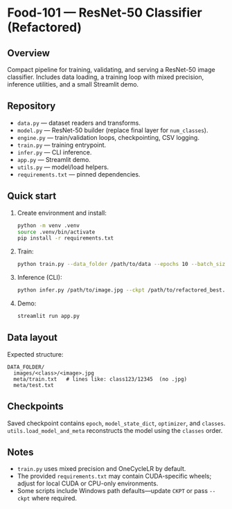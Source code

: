 # Food-101 — ResNet-50 Classifier (Refactored)

## Overview
Compact pipeline for training, validating, and serving a ResNet-50 image classifier. Includes data loading, a training loop with mixed precision, inference utilities, and a small Streamlit demo.

## Repository
- `data.py` — dataset readers and transforms.  
- `model.py` — ResNet-50 builder (replace final layer for `num_classes`).  
- `engine.py` — train/validation loops, checkpointing, CSV logging.  
- `train.py` — training entrypoint.  
- `infer.py` — CLI inference.  
- `app.py` — Streamlit demo.  
- `utils.py` — model/load helpers.  
- `requirements.txt` — pinned dependencies.

## Quick start
1. Create environment and install:
   ```bash
   python -m venv .venv
   source .venv/bin/activate
   pip install -r requirements.txt
   ```

2. Train:
   ```bash
   python train.py --data_folder /path/to/data --epochs 10 --batch_size 64 --pretrained
   ```

3. Inference (CLI):
   ```bash
   python infer.py /path/to/image.jpg --ckpt /path/to/refactored_best.pth --topk 5
   ```

4. Demo:
   ```bash
   streamlit run app.py
   ```

## Data layout
Expected structure:
```
DATA_FOLDER/
  images/<class>/<image>.jpg
  meta/train.txt   # lines like: class123/12345  (no .jpg)
  meta/test.txt
```

## Checkpoints
Saved checkpoint contains `epoch`, `model_state_dict`, `optimizer`, and `classes`. `utils.load_model_and_meta` reconstructs the model using the `classes` order.

## Notes
- `train.py` uses mixed precision and OneCycleLR by default.  
- The provided `requirements.txt` may contain CUDA-specific wheels; adjust for local CUDA or CPU-only environments.  
- Some scripts include Windows path defaults—update `CKPT` or pass `--ckpt` where required.
